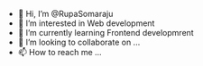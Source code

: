 - 👋 Hi, I’m @RupaSomaraju
- 👀 I’m interested in Web development
- 🌱 I’m currently learning Frontend developmrent
- 💞️ I’m looking to collaborate on ...
- 📫 How to reach me ...

<!---
RupaSomaraju/RupaSomaraju is a ✨ special ✨ repository because its `README.md` (this file) appears on your GitHub profile.
You can click the Preview link to take a look at your changes.
--->
